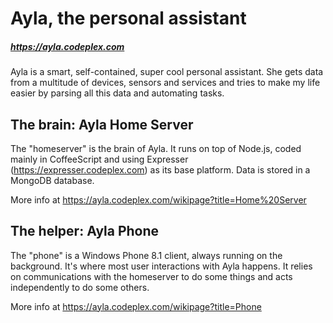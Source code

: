 # Ayla, the personal assistant

##### https://ayla.codeplex.com

Ayla is a smart, self-contained, super cool personal assistant. She gets data from a multitude of devices, sensors and
services and tries to make my life easier by parsing all this data and automating tasks.

## The brain: Ayla Home Server

The "homeserver" is the brain of Ayla. It runs on top of Node.js, coded mainly in CoffeeScript and using
Expresser (https://expresser.codeplex.com) as its base platform. Data is stored in a MongoDB database.

More info at https://ayla.codeplex.com/wikipage?title=Home%20Server

## The helper: Ayla Phone

The "phone" is a Windows Phone 8.1 client, always running on the background. It's where most user interactions with Ayla
happens. It relies on communications with the homeserver to do some things and acts independently to do some others.

More info at https://ayla.codeplex.com/wikipage?title=Phone
